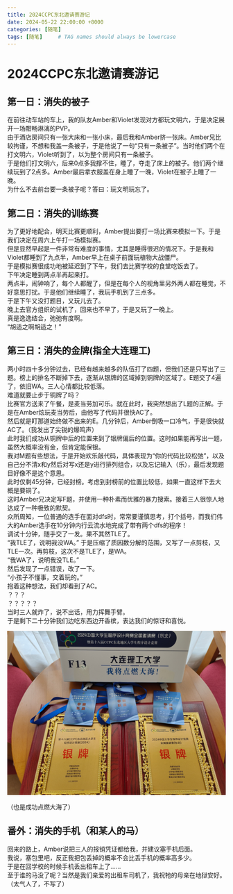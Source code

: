 ```yaml
---
title: 2024CCPC东北邀请赛游记
date: 2024-05-22 22:00:00 +8000
categories: [随笔]
tags: [随笔]     # TAG names should always be lowercase
---
```


# 2024CCPC东北邀请赛游记

## 第一日：消失的被子
在前往动车站的车上，我的队友Amber和Violet发现对方都玩文明六，于是决定展开一场酣畅淋漓的PVP。  
由于酒店房间只有一张大床和一张小床，最后我和Amber挤一张床。Amber兄比较拘谨，不想和我盖一条被子，于是他说了一句“只有一条被子”。当时他们两个在打文明六，Violet听到了，以为整个房间只有一条被子。  
于是他们打文明六，后来0点多我撑不住，睡了，夺走了床上的被子。他们两个继续玩到了2点多。Amber最后拿衣服盖在身上睡了一晚，Violet在被子上睡了一晚。  
为什么不去前台要一条被子呢？答曰：玩文明玩忘了。

## 第二日：消失的训练赛
为了更好地配合，明天比赛更顺利，Amber提出要打一场比赛来模拟一下。于是我们决定在周六上午打一场模拟赛。  
但是显然早起是一件非常有难度的事情，尤其是睡得很迟的情况下。于是我和Violet都睡到了九点半，Amber早上在桌子前面玩植物大战僵尸。  
于是模拟赛很成功地被延迟到了下午，我们去比赛学校的食堂吃饭去了。  
下午决定睡到两点半再起来打。  
两点半，闹钟响了，每个人都醒了，但是在每个人的视角里另外两人都在睡觉，不好意思打扰。于是他们继续睡了，我玩手机到了三点多。  
于是下午又没打题目，又玩儿去了。  
晚上去官方组织的试机了，回来也不早了，于是又玩了一晚上。  
真是逸逸结合，弛弛有度啊。  
“胡适之啊胡适之！”

## 第三日：消失的金牌(指全大连理工)
两小时四十多分钟过去，已经有越来越多的队伍打了四题，但我们还是只写出了三题。榜上的排名不断掉下去，逐渐从银牌的区域掉到铜牌的区域了。E题交了4遍了，依旧WA。三人心情都比较低落。  
难道就要止步于铜牌了吗？  
比赛官方送来了午餐，是麦当劳加可乐。就在此时，我突然想出了L题的正解。于是在Amber炫玩麦当劳后，由他写了代码并很快AC了。  
然后就是盯那道始终做不出来的E。几分钟后，Amber倒吸一口冷气，于是很快就AC了。（我发出了尖锐的爆鸣声）  
此时我们成功从铜牌中后的位置来到了银牌偏后的位置。这时如果能再写出一题，虽然大概率没有金，但肯定能保银。  
我对M题有些想法，于是开始欢乐敲代码，具体表现为“你的代码比较松弛”，以及自己分不清x和y然后对写x还是y进行排列组合，以及忘记输入（乐），最后发现题目好像不是这个意思。  
此时仅剩45分钟，已经封榜。考虑到封榜前的位置比较低，如果一直这样下去大概是要铜了。  
这时Amber兄决定写F题，并使用一种朴素而优雅的暴力搜索。接着三人很惊人地达成了一种极致的默契。  
众所周知，一位普通的选手在面对dfs时，常常要谨慎思考，打个括号，而我们伟大的Amber选手在10分钟内行云流水地完成了带有两个dfs的程序！  
调试十分钟，随手交了一发。果不其然TLE了。  
“我TLE了，说明我没WA。”
于是压缩了质因数分解的范围，又写了一点剪枝，又TLE一次。再剪枝，这次不是TLE了，是WA。  
“我WA了，说明我没TLE。”  
然后发现了一点错误，改了一下。  
“小孩子不懂事，交着玩的。”  
抱着这种想法，我们却看到了AC。  
？？？  
？？？？？  
当时三人就炸了，说不出话，用力挥舞手臂。  
于是剩下二十分钟我们边吃东西边开香槟，表达我们的惊讶和喜悦。  

![奖牌](/assets/images/2024-05-22-CCPC-journey/award.jpg)

（也是成功点燃大海了）  

## 番外：消失的手机（和某人的马）
回来的路上，Amber说把三人的报销凭证都给我，并建议塞手机后面。  
我说，塞包里吧，反正我把包丢掉的概率不会比丢手机的概率高多少。  
于是在回学校的时候手机丢出租车上了……  
至于谁的马没了呢？当然是我们亲爱的出租车司机了，我祝牠的母亲在地狱安好。（太气人了，不写了）  